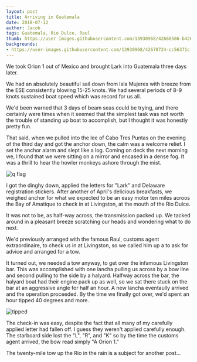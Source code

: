 ```yaml
---
layout: post
title: Arriving in Guatemala
date: 2018-07-12
author: Jacob
tags: Guatemala, Rio Dulce, Raul
thumb: https://user-images.githubusercontent.com/13930968/42668586-b426ba14-860e-11e8-9ded-562008cf6166.png
backgrounds:
- https://user-images.githubusercontent.com/13930968/42670724-cc56371c-8619-11e8-8000-e8a143167938.png
---
```


We took Orion 1 out of Mexico and brought Lark into Guatemala three days later.  

We had an absolutely beautiful sail down from Isla Mujeres with breeze from the ESE consistently blowing 15-25 knots.  We had several periods of 8-9 knots sustained boat speed which was record for us all.  

We'd been warned that 3 days of beam seas could be trying, and there certainly were times when it seemed that the simplest task was not worth the trouble of standing up boat to accomplish, but I thought it was honestly pretty fun.

That said, when we pulled into the lee of Cabo Tres Puntas on the evening of the third day and got the anchor down, the calm was a welcome relief. I set the anchor alarm and slept like a log.  Coming on deck the next morning we, I found that we were sitting on a mirror and encased in a dense fog.  It was a thrill to hear the howler monkeys ashore through the mist.

![q flag](https://user-images.githubusercontent.com/13930968/42668586-b426ba14-860e-11e8-9ded-562008cf6166.png)

I got the dinghy down, applied the letters for "Lark" and Delaware registration stickers.  After another of April's delicious breakfasts, we weighed anchor for what we expected to be an easy motor ten miles acroos the Bay of Amatique to check in at Livingston, at the mouth of the Rio Dulce.  

It was not to be, as half-way across, the transmission packed up.  We tacked around in a pleasant breeze scratching our heads and wondering what to do next.

We'd previously arranged with the famous Raul, customs agent extraordinaire, to check us in at Livingston, so we called him up a to ask for advice and arranged for a tow.  

It turned out, we needed a tow anyway, to get over the infamous Livingston bar.  This was accomplished with one lancha pulling us across by a bow line and second pulling to the side by a halyard.  Halfway across the bar, the halyard boat had their engine pack up as well, so we sat there stuck on the bar at an aggressive angle for half an hour.  A new lancha eventaully arrived and the operation proceeded.  By the time we finally got over, we'd spent an hour tipped 40 degrees and more.

![tipped](https://user-images.githubusercontent.com/13930968/42668805-e0362918-860f-11e8-82f9-a26f2dc0cf8d.png)

The check-in was easy, despite the fact that all many of my carefully applied letter had fallen off.  I guess they weren't applied carefully enough.  The starboard side lost the "L", "R", and "K" so by the time the customs agent arrived, the bow read simply "A Orion 1."

The twenty-mile tow up the Rio in the rain is a subject for another post...
